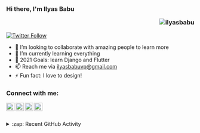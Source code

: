 
### Hi there, I'm Ilyas Babu <p align="right"> <img src="https://komarev.com/ghpvc/?username=ilyasbabu&color=green&style=flat-square" alt="ilyasbabu" /> </p>

[![Twitter Follow](https://img.shields.io/twitter/follow/ely_bbu?color=%231DA1F2&label=Follow%20%40ilyas&logo=Twitter&style=for-the-badge)](https://twitter.com/intent/follow?original_referer=https%3A%2F%2Fgithub.com%2Filyasbabu&screen_name=ely_bbu)




- 👀 I’m looking to collaborate with amazing people to learn more
- 🌱 I’m currently learning everything
- 🥅 2021 Goals: learn Django and Flutter
- 📫 Reach me via ilyasbabuvp@gmail.com
- ⚡ Fun fact: I love to design!

### Connect with me:
[<img align="left" alt="codeSTACKr | Twitter" width="22px" src="https://cdn.jsdelivr.net/npm/simple-icons@v3/icons/twitter.svg" />][twitter]
[<img align="left" alt="codeSTACKr | LinkedIn" width="22px" src="https://cdn.jsdelivr.net/npm/simple-icons@v3/icons/linkedin.svg" />][linkedin]
[<img align="left" alt="codeSTACKr | Instagram" width="22px" src="https://cdn.jsdelivr.net/npm/simple-icons@v3/icons/instagram.svg" />][instagram]
[<img align="left" alt="codeSTACKr | Discord" width="22px" src="https://cdn.jsdelivr.net/npm/simple-icons@v3/icons/discord.svg" />][discord]

[twitter]:https://twitter.com/ely_bbu
[linkedin]:https://www.linkedin.com/in/ilyas-babu-a802b31b0/
[instagram]:https://www.instagram.com/ily4ax/
[discord]:https://discordapp.com/users/728447035648245780

<br><br>
<details>
  <summary>:zap: Recent GitHub Activity</summary>
  
<!--START_SECTION:activity-->
1. 🗣 Commented on [#14127](https://github.com/microsoft/PowerToys/issues/14127) in [microsoft/PowerToys](https://github.com/microsoft/PowerToys)
2. 💪 Opened PR [#1](https://github.com/anshidnm/anshidnm/pull/1) in [anshidnm/anshidnm](https://github.com/anshidnm/anshidnm)
3. 💪 Opened PR [#8](https://github.com/Nishkarsh01/defending-himalayas-website/pull/8) in [Nishkarsh01/defending-himalayas-website](https://github.com/Nishkarsh01/defending-himalayas-website)
<!--END_SECTION:activity-->

</details>
<!---
ilyasbabu/ilyasbabu is a ✨ special ✨ repository because its `README.md` (this file) appears on your GitHub profile.
You can click the Preview link to take a look at your changes.
--->
